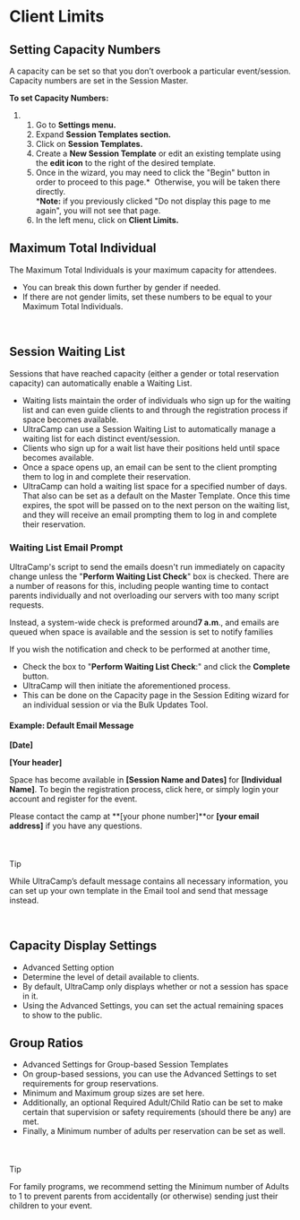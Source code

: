 # Client Limits
## Setting Capacity Numbers


A capacity can be set so that you don’t overbook a particular event/session. Capacity numbers are set in the Session Master.


**To set Capacity Numbers:**


1. 1. Go to **Settings menu.**
	2. Expand **Session Templates section.**
	3. Click on **Session Templates.**
	4. Create a **New Session Template** or edit an existing template using the **edit icon** to the right of the desired template.
	5. Once in the wizard, you may need to click the "Begin" button in order to proceed to this page.\*  Otherwise, you will be taken there directly.  
	\***Note:** if you previously clicked "Do not display this page to me again", you will not see that page.
	6. In the left menu, click on **Client Limits.**



  
  



## Maximum Total Individual


The Maximum Total Individuals is your maximum capacity for attendees. 


* You can break this down further by gender if needed.
* If there are not gender limits, set these numbers to be equal to your Maximum Total Individuals.


 


## Session Waiting List


Sessions that have reached capacity (either a gender or total reservation capacity) can automatically enable a Waiting List. 


* Waiting lists maintain the order of individuals who sign up for the waiting list and can even guide clients to and through the registration process if space becomes available.
* UltraCamp can use a Session Waiting List to automatically manage a waiting list for each distinct event/session.
* Clients who sign up for a wait list have their positions held until space becomes available.
* Once a space opens up, an email can be sent to the client prompting them to log in and complete their reservation.
* UltraCamp can hold a waiting list space for a specified number of days. That also can be set as a default on the Master Template. Once this time expires, the spot will be passed on to the next person on the waiting list, and they will receive an email prompting them to log in and complete their reservation.


#### 


### Waiting List Email Prompt


UltraCamp's script to send the emails doesn't run immediately on capacity change unless the "**Perform Waiting List Check**" box is checked. There are a number of reasons for this, including people wanting time to contact parents individually and not overloading our servers with too many script requests.


Instead, a system-wide check is preformed around**7 a.m**., and emails are queued when space is available and the session is set to notify families


If you wish the notification and check to be performed at another time,


* Check the box to "**Perform Waiting List Check**:" and click the **Complete** button.
* UltraCamp will then initiate the aforementioned process.
* This can be done on the Capacity page in the Session Editing wizard for an individual session or via the Bulk Updates Tool.


#### 


#### Example: Default Email Message


**[Date]**


**[Your header]**


Space has become available in **[Session Name and Dates]** for **[Individual Name]**. To begin the registration process, click here, or simply login your account and register for the event.


Please contact the camp at **[your phone number]**or **[your email address]** if you have any questions.


 



#### 
 Tip


While UltraCamp’s default message contains all necessary information, you can set up your own template in the Email tool and send that message instead.



 


## Capacity Display Settings


* Advanced Setting option
* Determine the level of detail available to clients.
* By default, UltraCamp only displays whether or not a session has space in it.
* Using the Advanced Settings, you can set the actual remaining spaces to show to the public.


## 


## Group Ratios


* Advanced Settings for Group-based Session Templates
* On group-based sessions, you can use the Advanced Settings to set requirements for group reservations.
* Minimum and Maximum group sizes are set here.
* Additionally, an optional Required Adult/Child Ratio can be set to make certain that supervision or safety requirements (should there be any) are met.
* Finally, a Minimum number of adults per reservation can be set as well.


 



#### 
 Tip


For family programs, we recommend setting the Minimum number of Adults to 1 to prevent parents from accidentally (or otherwise) sending just their children to your event.


